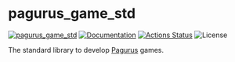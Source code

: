 pagurus_game_std
================

[![pagurus_game_std](https://img.shields.io/crates/v/pagurus_game_std.svg)](https://crates.io/crates/pagurus_game_std)
[![Documentation](https://docs.rs/pagurus_game_std/badge.svg)](https://docs.rs/pagurus_game_std)
[![Actions Status](https://github.com/sile/pagurus/workflows/CI/badge.svg)](https://github.com/sile/pagurus/actions)
![License](https://img.shields.io/crates/l/pagurus_game_std)

The standard library to develop [Pagurus] games.

[Pagurus]: https://github.com/sile/pagurus
